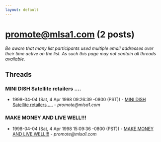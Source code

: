 ```yaml
---
layout: default
---
```


# promote@mlsa1.com (2 posts)

_Be aware that many list participants used multiple email addresses over their time active on the list. As such this page may not contain all threads available._

## Threads

### MINI DISH Satellite retailers ....
+ 1998-04-04 (Sat, 4 Apr 1998 09:26:39 -0800 (PST)) - [MINI DISH Satellite retailers ....](/archive/1998/04/f7444c2112376ca097013a727dbfed7cb89c50af0eb8868d400668a91a8027a6) - _promote@mlsa1.com_

### MAKE MONEY AND LIVE WELL!!!
+ 1998-04-04 (Sat, 4 Apr 1998 15:09:36 -0800 (PST)) - [MAKE MONEY AND LIVE WELL!!!](/archive/1998/04/5ac2f9542215b179b38f2898779d6046834880d9b8ee7233c7f9cfdac9473551) - _promote@mlsa1.com_

